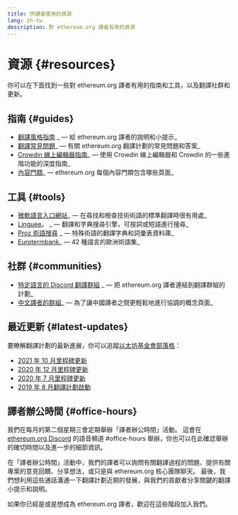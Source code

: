```yaml
---
title: 供譯者使用的資源
lang: zh-tw
description: 對 ethereum.org 譯者有用的資源
---
```


# 資源 {#resources}

你可以在下面找到一些對 ethereum.org 譯者有用的指南和工具，以及翻譯社群和更新。

## 指南 {#guides}

- [翻譯風格指南](/contributing/translation-program/translators-guide/) _ — 給 ethereum.org 譯者的說明和小提示_
- [翻譯常見問題](/contributing/translation-program/faq/)_ — 有關 ethereum.org 翻譯計劃的常見問題和答案_
- [Crowdin 線上編輯器指南](https://support.crowdin.com/online-editor/)_ — 使用 Crowdin 線上編輯器和 Crowdin 的一些進階功能的深度指南_
- [內容門類](/contributing/translation-program/content-buckets/)_ — ethereum.org 每個內容門類包含哪些頁面_

## 工具 {#tools}

- [微軟語言入口網站](https://www.microsoft.com/en-us/language)_ — 在尋找和檢查技術術語的標準翻譯時很有用處_
- [Linguee](https://www.linguee.com/)。 _ — 翻譯和字典搜尋引擎，可按詞或短語進行搜尋_
- [Proz 術語搜尋](https://www.proz.com/search/) _ — 特殊術語的翻譯字典和詞彙表資料庫_
- [Eurotermbank](https://www.eurotermbank.com/)_ — 42 種語言的歐洲術語集_

## 社群 {#communities}

- [特定語言的 Discord 翻譯群組](/discord/) _ — 把 ethereum.org 譯者連結到翻譯群組的計劃_
- [中文譯者的群組](https://www.notion.so/Ethereum-org-05375fe0a94c4214acaf90f42ba40171)_ — 為了讓中國譯者之間更輕鬆地進行協調的概念頁面_

## 最近更新 {#latest-updates}

要瞭解翻譯計劃的最新進展，你可以追蹤[以太坊基金會部落格](https://blog.ethereum.org/)：

- [2021 年 10 月里程碑更新](https://blog.ethereum.org/2021/10/04/translation-program-update/)
- [2020 年 12 月里程碑更新](https://blog.ethereum.org/2020/12/21/translation-program-milestones-updates-20/)
- [2020 年 7 月里程碑更新](https://blog.ethereum.org/2020/07/29/ethdotorg-translation-milestone/)
- [2019 年 8 月翻譯計劃啟動](https://blog.ethereum.org/2019/08/20/translating-ethereum-for-our-global-community/)

## 譯者辦公時間 {#office-hours}

我們在每月的第二個星期三會定期舉辦「譯者辦公時間」活動。 這會在 [ethereum.org Discord](/discord/) 的語音頻道 #office-hours 舉辦，你也可以在此確認舉辦的確切時間以及進一步的細節資訊。

在「譯者辦公時間」活動中，我們的譯者可以詢問有關翻譯過程的問題、提供有關專案的意見回饋、分享想法，或只是與 ethereum.org 核心團隊聊天。 最後，我們想利用這些通話溝通一下翻譯計劃近期的發展，與我們的貢獻者分享關鍵的翻譯小提示和說明。

如果你已經是或是想成為 ethereum.org 譯者，歡迎在這些階段加入我們。
